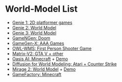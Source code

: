 # World-Model List 
- [Genie 1: 2D platformer games](https://arxiv.org/pdf/2402.15391)
- [Genie 2: World Model](https://deepmind.google/discover/blog/genie-2-a-large-scale-foundation-world-model/)
- [Genie 3: World Model](https://deepmind.google/discover/blog/genie-3-a-new-frontier-for-world-models/)
- [GameNGen: Doom](https://gamengen.github.io/)
- [GameGen-X: AAA Games](https://gamegen-x.github.io/)
- [OWL-WMS: First Person Shooter Game](https://github.com/Wayfarer-Labs/owl-wms)
- [Matrix-V2: GTA V + other](https://matrix-game-v2.github.io/)
- [Oasis AI: Minecraft](https://oasis-ai.org) + [Demo](https://oasis.decart.ai/welcome)
- [Diffusion for World Modeling: Atari + Counter Strike](https://arxiv.org/pdf/2405.12399)
- [Mirage 2: World Model](https://blog.dynamicslab.ai/) + [Demo](https://demo.dynamicslab.ai/chaos)
- [GameFactory: Minecraft](https://github.com/KwaiVGI/GameFactory)

